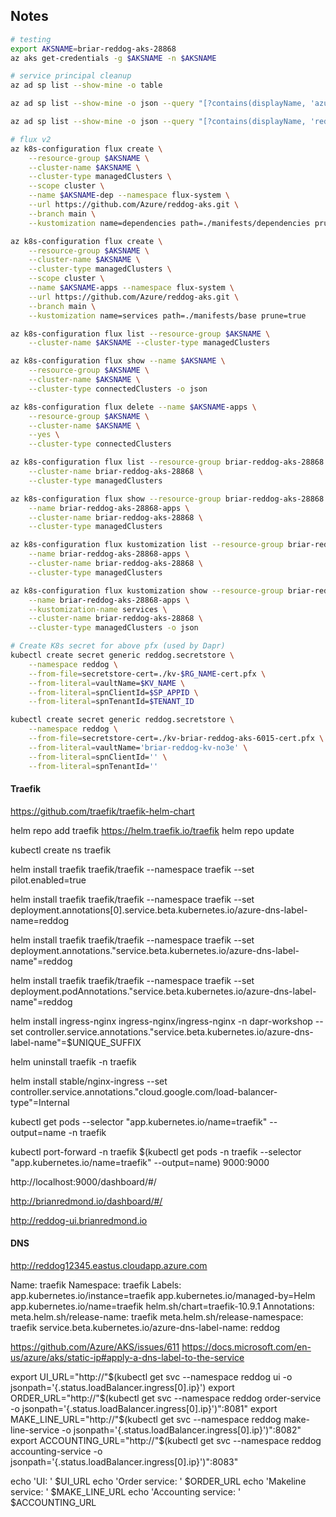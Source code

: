 ## Notes

```bash
# testing
export AKSNAME=briar-reddog-aks-28868
az aks get-credentials -g $AKSNAME -n $AKSNAME

# service principal cleanup
az ad sp list --show-mine -o table

az ad sp list --show-mine -o json --query "[?contains(displayName, 'azure-cli')]"

az ad sp list --show-mine -o json --query "[?contains(displayName, 'reddog')]" | jq -r '.[] | .appId' | xargs -P 4 -n 12 -I % az ad sp delete --id %

# flux v2
az k8s-configuration flux create \
    --resource-group $AKSNAME \
    --cluster-name $AKSNAME \
    --cluster-type managedClusters \
    --scope cluster \
    --name $AKSNAME-dep --namespace flux-system \
    --url https://github.com/Azure/reddog-aks.git \
    --branch main \
    --kustomization name=dependencies path=./manifests/dependencies prune=true 

az k8s-configuration flux create \
    --resource-group $AKSNAME \
    --cluster-name $AKSNAME \
    --cluster-type managedClusters \
    --scope cluster \
    --name $AKSNAME-apps --namespace flux-system \
    --url https://github.com/Azure/reddog-aks.git \
    --branch main \
    --kustomization name=services path=./manifests/base prune=true  

az k8s-configuration flux list --resource-group $AKSNAME \
    --cluster-name $AKSNAME --cluster-type managedClusters

az k8s-configuration flux show --name $AKSNAME \
    --resource-group $AKSNAME \
    --cluster-name $AKSNAME \
    --cluster-type connectedClusters -o json

az k8s-configuration flux delete --name $AKSNAME-apps \
    --resource-group $AKSNAME \
    --cluster-name $AKSNAME \
    --yes \
    --cluster-type connectedClusters

az k8s-configuration flux list --resource-group briar-reddog-aks-28868 \
    --cluster-name briar-reddog-aks-28868 \
    --cluster-type managedClusters

az k8s-configuration flux show --resource-group briar-reddog-aks-28868 \
    --name briar-reddog-aks-28868-apps \
    --cluster-name briar-reddog-aks-28868 \
    --cluster-type managedClusters

az k8s-configuration flux kustomization list --resource-group briar-reddog-aks-28868 \
    --name briar-reddog-aks-28868-apps \
    --cluster-name briar-reddog-aks-28868 \
    --cluster-type managedClusters

az k8s-configuration flux kustomization show --resource-group briar-reddog-aks-28868 \
    --name briar-reddog-aks-28868-apps \
    --kustomization-name services \
    --cluster-name briar-reddog-aks-28868 \
    --cluster-type managedClusters -o json

# Create K8s secret for above pfx (used by Dapr)
kubectl create secret generic reddog.secretstore \
    --namespace reddog \
    --from-file=secretstore-cert=./kv-$RG_NAME-cert.pfx \
    --from-literal=vaultName=$KV_NAME \
    --from-literal=spnClientId=$SP_APPID \
    --from-literal=spnTenantId=$TENANT_ID

kubectl create secret generic reddog.secretstore \
    --namespace reddog \
    --from-file=secretstore-cert=./kv-briar-reddog-aks-6015-cert.pfx \
    --from-literal=vaultName='briar-reddog-kv-no3e' \
    --from-literal=spnClientId='' \
    --from-literal=spnTenantId=''

```

#### Traefik

https://github.com/traefik/traefik-helm-chart

helm repo add traefik https://helm.traefik.io/traefik
helm repo update 

kubectl create ns traefik

helm install traefik traefik/traefik --namespace traefik --set pilot.enabled=true

helm install traefik traefik/traefik --namespace traefik --set deployment.annotations[0].service.beta.kubernetes.io/azure-dns-label-name=reddog

helm install traefik traefik/traefik --namespace traefik --set deployment.annotations."service\.beta\.kubernetes\.io/azure-dns-label-name"=reddog

helm install traefik traefik/traefik --namespace traefik --set deployment.podAnnotations."service\.beta\.kubernetes\.io/azure-dns-label-name"=reddog

helm install ingress-nginx ingress-nginx/ingress-nginx -n dapr-workshop --set controller.service.annotations."service\.beta\.kubernetes\.io/azure-dns-label-name"=$UNIQUE_SUFFIX 

helm uninstall traefik -n traefik

helm install stable/nginx-ingress --set controller.service.annotations."cloud\.google\.com\/load-balancer\-type"=Internal

kubectl get pods --selector "app.kubernetes.io/name=traefik" --output=name -n traefik

kubectl port-forward -n traefik $(kubectl get pods -n traefik --selector "app.kubernetes.io/name=traefik" --output=name) 9000:9000

http://localhost:9000/dashboard/#/

http://brianredmond.io/dashboard/#/

http://reddog-ui.brianredmond.io




#### DNS

http://reddog12345.eastus.cloudapp.azure.com

Name:                     traefik
Namespace:                traefik
Labels:                   app.kubernetes.io/instance=traefik
                          app.kubernetes.io/managed-by=Helm
                          app.kubernetes.io/name=traefik
                          helm.sh/chart=traefik-10.9.1
Annotations:              meta.helm.sh/release-name: traefik
                          meta.helm.sh/release-namespace: traefik
                          service.beta.kubernetes.io/azure-dns-label-name: reddog

https://github.com/Azure/AKS/issues/611
https://docs.microsoft.com/en-us/azure/aks/static-ip#apply-a-dns-label-to-the-service

export UI_URL="http://"$(kubectl get svc --namespace reddog ui -o jsonpath='{.status.loadBalancer.ingress[0].ip}')
export ORDER_URL="http://"$(kubectl get svc --namespace reddog order-service -o jsonpath='{.status.loadBalancer.ingress[0].ip}')":8081"
export MAKE_LINE_URL="http://"$(kubectl get svc --namespace reddog make-line-service -o jsonpath='{.status.loadBalancer.ingress[0].ip}')":8082"
export ACCOUNTING_URL="http://"$(kubectl get svc --namespace reddog accounting-service -o jsonpath='{.status.loadBalancer.ingress[0].ip}')":8083"

echo 'UI: ' $UI_URL
echo 'Order service: ' $ORDER_URL
echo 'Makeline service: ' $MAKE_LINE_URL
echo 'Accounting service: ' $ACCOUNTING_URL


